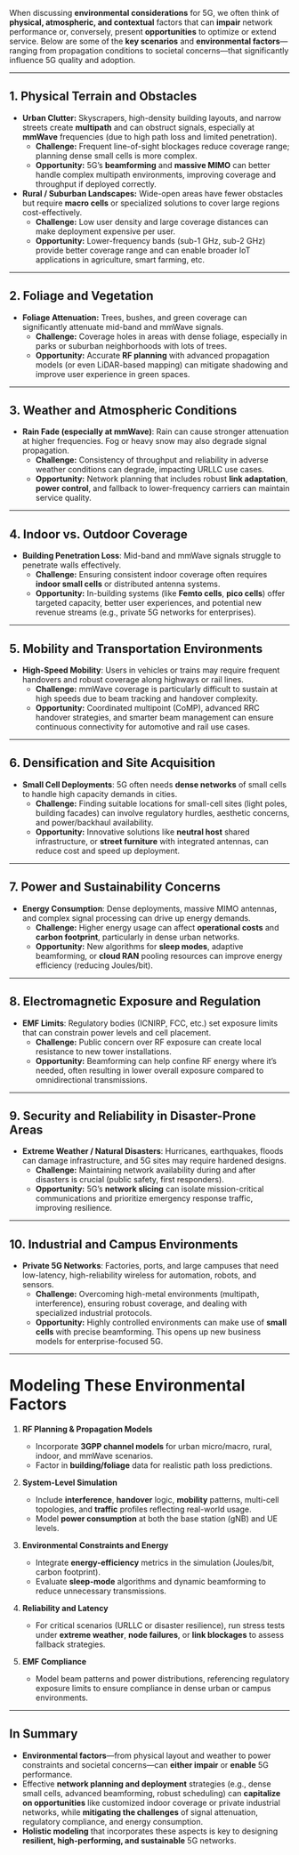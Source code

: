 When discussing **environmental considerations** for 5G, we often think of **physical, atmospheric, and contextual** factors that can **impair** network performance or, conversely, present **opportunities** to optimize or extend service. Below are some of the **key scenarios** and **environmental factors**—ranging from propagation conditions to societal concerns—that significantly influence 5G quality and adoption.

---

## 1. **Physical Terrain and Obstacles**
- **Urban Clutter:** Skyscrapers, high-density building layouts, and narrow streets create **multipath** and can obstruct signals, especially at **mmWave** frequencies (due to high path loss and limited penetration).  
  - **Challenge:** Frequent line-of-sight blockages reduce coverage range; planning dense small cells is more complex.  
  - **Opportunity:** 5G’s **beamforming** and **massive MIMO** can better handle complex multipath environments, improving coverage and throughput if deployed correctly.
- **Rural / Suburban Landscapes:** Wide-open areas have fewer obstacles but require **macro cells** or specialized solutions to cover large regions cost-effectively.  
  - **Challenge:** Low user density and large coverage distances can make deployment expensive per user.  
  - **Opportunity:** Lower-frequency bands (sub-1 GHz, sub-2 GHz) provide better coverage range and can enable broader IoT applications in agriculture, smart farming, etc.

---

## 2. **Foliage and Vegetation**
- **Foliage Attenuation:** Trees, bushes, and green coverage can significantly attenuate mid-band and mmWave signals.  
  - **Challenge:** Coverage holes in areas with dense foliage, especially in parks or suburban neighborhoods with lots of trees.  
  - **Opportunity:** Accurate **RF planning** with advanced propagation models (or even LiDAR-based mapping) can mitigate shadowing and improve user experience in green spaces.

---

## 3. **Weather and Atmospheric Conditions**
- **Rain Fade (especially at mmWave)**: Rain can cause stronger attenuation at higher frequencies. Fog or heavy snow may also degrade signal propagation.  
  - **Challenge:** Consistency of throughput and reliability in adverse weather conditions can degrade, impacting URLLC use cases.  
  - **Opportunity:** Network planning that includes robust **link adaptation**, **power control**, and fallback to lower-frequency carriers can maintain service quality.

---

## 4. **Indoor vs. Outdoor Coverage**
- **Building Penetration Loss**: Mid-band and mmWave signals struggle to penetrate walls effectively.  
  - **Challenge:** Ensuring consistent indoor coverage often requires **indoor small cells** or distributed antenna systems.  
  - **Opportunity:** In-building systems (like **Femto cells**, **pico cells**) offer targeted capacity, better user experiences, and potential new revenue streams (e.g., private 5G networks for enterprises).

---

## 5. **Mobility and Transportation Environments**
- **High-Speed Mobility**: Users in vehicles or trains may require frequent handovers and robust coverage along highways or rail lines.  
  - **Challenge:** mmWave coverage is particularly difficult to sustain at high speeds due to beam tracking and handover complexity.  
  - **Opportunity:** Coordinated multipoint (CoMP), advanced RRC handover strategies, and smarter beam management can ensure continuous connectivity for automotive and rail use cases.

---

## 6. **Densification and Site Acquisition**
- **Small Cell Deployments**: 5G often needs **dense networks** of small cells to handle high capacity demands in cities.  
  - **Challenge:** Finding suitable locations for small-cell sites (light poles, building facades) can involve regulatory hurdles, aesthetic concerns, and power/backhaul availability.  
  - **Opportunity:** Innovative solutions like **neutral host** shared infrastructure, or **street furniture** with integrated antennas, can reduce cost and speed up deployment.

---

## 7. **Power and Sustainability Concerns**
- **Energy Consumption**: Dense deployments, massive MIMO antennas, and complex signal processing can drive up energy demands.  
  - **Challenge:** Higher energy usage can affect **operational costs** and **carbon footprint**, particularly in dense urban networks.  
  - **Opportunity:** New algorithms for **sleep modes**, adaptive beamforming, or **cloud RAN** pooling resources can improve energy efficiency (reducing Joules/bit).

---

## 8. **Electromagnetic Exposure and Regulation**
- **EMF Limits**: Regulatory bodies (ICNIRP, FCC, etc.) set exposure limits that can constrain power levels and cell placement.  
  - **Challenge:** Public concern over RF exposure can create local resistance to new tower installations.  
  - **Opportunity:** Beamforming can help confine RF energy where it’s needed, often resulting in lower overall exposure compared to omnidirectional transmissions.

---

## 9. **Security and Reliability in Disaster-Prone Areas**
- **Extreme Weather / Natural Disasters**: Hurricanes, earthquakes, floods can damage infrastructure, and 5G sites may require hardened designs.  
  - **Challenge:** Maintaining network availability during and after disasters is crucial (public safety, first responders).  
  - **Opportunity:** 5G’s **network slicing** can isolate mission-critical communications and prioritize emergency response traffic, improving resilience.

---

## 10. **Industrial and Campus Environments**
- **Private 5G Networks**: Factories, ports, and large campuses that need low-latency, high-reliability wireless for automation, robots, and sensors.  
  - **Challenge:** Overcoming high-metal environments (multipath, interference), ensuring robust coverage, and dealing with specialized industrial protocols.  
  - **Opportunity:** Highly controlled environments can make use of **small cells** with precise beamforming. This opens up new business models for enterprise-focused 5G.

---

# Modeling These Environmental Factors

1. **RF Planning & Propagation Models**  
   - Incorporate **3GPP channel models** for urban micro/macro, rural, indoor, and mmWave scenarios.  
   - Factor in **building/foliage** data for realistic path loss predictions.

2. **System-Level Simulation**  
   - Include **interference**, **handover** logic, **mobility** patterns, multi-cell topologies, and **traffic** profiles reflecting real-world usage.  
   - Model **power consumption** at both the base station (gNB) and UE levels.

3. **Environmental Constraints and Energy**  
   - Integrate **energy-efficiency** metrics in the simulation (Joules/bit, carbon footprint).  
   - Evaluate **sleep-mode** algorithms and dynamic beamforming to reduce unnecessary transmissions.

4. **Reliability and Latency**  
   - For critical scenarios (URLLC or disaster resilience), run stress tests under **extreme weather**, **node failures**, or **link blockages** to assess fallback strategies.

5. **EMF Compliance**  
   - Model beam patterns and power distributions, referencing regulatory exposure limits to ensure compliance in dense urban or campus environments.

---

## In Summary

- **Environmental factors**—from physical layout and weather to power constraints and societal concerns—can **either impair** or **enable** 5G performance.  
- Effective **network planning and deployment** strategies (e.g., dense small cells, advanced beamforming, robust scheduling) can **capitalize on opportunities** like customized indoor coverage or private industrial networks, while **mitigating the challenges** of signal attenuation, regulatory compliance, and energy consumption.  
- **Holistic modeling** that incorporates these aspects is key to designing **resilient, high-performing, and sustainable** 5G networks.
